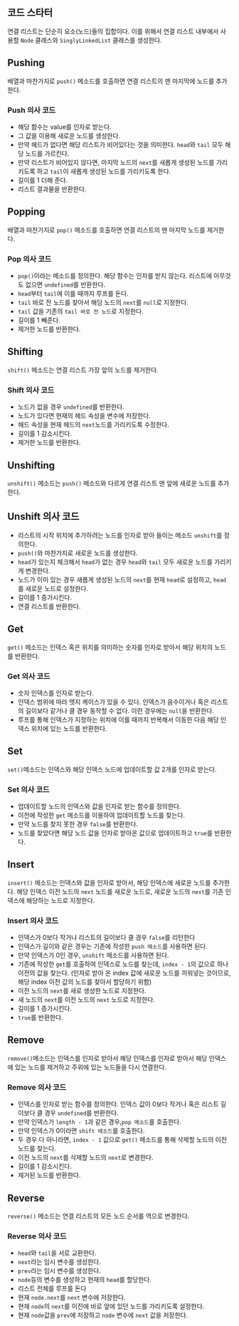 ## 코드 스타터

연결 리스트는 단순히 요소(노드)들의 집합이다.
이를 위해서 연결 리스트 내부에서 사용할 `Node` 클래스와 `SinglyLinkedList` 클래스를 생성한다.

## Pushing

배열과 마찬가지로 `push()` 메소드를 호출하면 연결 리스트의 맨 마지막에 노드를 추가한다.

### Push 의사 코드

- 해당 함수는 value를 인자로 받는다.
- 그 값을 이용해 새로운 노드를 생성한다.
- 만약 헤드가 없다면 해당 리스트가 비어있다는 것을 의미한다. `head`와 `tail` 모두 해당 노드를 가르킨다.
- 만약 리스트가 비어있지 않다면, 마지막 노드의 `next`를 새롭게 생성된 노드를 가리키도록 하고 `tail`이 새롭게 생성된 노드를 가리키도록 한다.
- 길이를 1 더해 준다.
- 리스트 결과물을 반환한다.


## Popping

배열과 마찬가지로 `pop()` 메소드를 호출하면 연결 리스트의 맨 마지막 노드를 제거한다.

### Pop 의사 코드

- `pop()`이라는 메소드를 정의한다. 해당 함수는 인자를 받지 않는다. 리스트에 아무것도 없으면 `undefined`를 반환한다.
- `head`부터 `tail`에 이를 때까지 루프를 돈다.
- `tail` 바로 전 노드를 찾아서 해당 노드의 `next`를 `null`로 지정한다.
- `tail` 값을 기존의 `tail 바로 전 노드`로 지정한다.
- 길이를 1 빼준다.
- 제거한 노드를 반환한다.

## Shifting

`shift()` 메소드는 연결 리스트 가장 앞의 노드를 제거한다.

### Shift 의사 코드

- 노드가 없을 경우 `undefined`를 반환한다.
- 노드가 있다면 현재의 헤드 속성을 변수에 저장한다.
- 헤드 속성을 현재 헤드의 `next`노드를 가리키도록 수정한다.
- 길이를 1 감소시킨다.
- 제거한 노드를 반환한다.

## Unshifting

`unshift()` 메소드는 `push()` 메소드와 다르게 연결 리스트 맨 앞에 새로운 노드를 추가한다.

## Unshift 의사 코드

- 리스트의 시작 위치에 추가하려는 노드를 인자로 받아 들이는 메소드 `unshift`를 정의한다.
- `push()`와 마찬가지로 새로운 노드를 생성한다.
- `head`가 있는지 체크해서 `head`가 없는 경우 `head`와 `tail` 모두 새로운 노드를 가리키게 변경한다.
- 노드가 이미 있는 경우 새롭게 생성된 노드의 `next`를 현재 `head`로 설정하고, `head`를 새로운 노드로 설정한다.
- 길이를 1 증가시킨다.
- 연결 리스트를 반환한다.

## Get

`get()` 메소드는 인덱스 혹은 위치를 의미하는 숫자를 인자로 받아서 해당 위치의 노드를 반환한다.

### Get 의사 코드

- 숫자 인덱스를 인자로 받는다.
- 인덱스 범위에 따라 엣지 케이스가 있을 수 있다. 인덱스가 음수이거나 혹은 리스트의 길이보다 같거나 클 경우 동작할 수 없다. 이런 경우에는 `null`을 반환한다.
- 루프를 통해 인덱스가 지정하는 위치에 이를 때까지 반복해서 이동한 다음 해당 인덱스 위치에 있는 노드를 반환한다.

## Set

`set()`메소드는 인덱스와 해당 인덱스 노드에 업데이트할 값 2개를 인자로 받는다.

### Set 의사 코드

- 업데이트할 노드의 인덱스와 값을 인자로 받는 함수를 정의한다.
- 이전에 작성한 `get` 메소드를 이용하여 업데이트할 노드를 찾는다.
- 만약 노드를 찾지 못한 경우 `false`를 반환한다.
- 노드를 찾았다면 해당 노드 값을 인자로 받아온 값으로 업데이트하고 `true`를 반환한다.

## Insert

`insert()` 메소드는 인덱스와 값을 인자로 받아서, 해당 인덱스에 새로운 노드를 추가한다. 해당 인덱스 이전 노드의 `next` 노드를 새로운 노드로, 새로운 노드의 `next`를 기존 인덱스에 해당하는 노드로 지정한다.

### Insert 의사 코드

- 인덱스가 0보다 작거나 리스트의 길이보다 클 경우 `false`를 리턴한다
- 인덱스가 길이와 같은 경우는 기존에 작성한 `push 메소드`를 사용하면 된다.
- 만약 인덱스가 0인 경우, `unshift` 메소드를 사용하면 된다.
- 기존에 작성한 `get`를 호출하여 인덱스로 노드를 찾는데, `index - 1`의 값으로 하나 이전의 값을 찾는다. (인자로 받아 온 index 값에 새로운 노드를 끼워넣는 것이므로, 해당 index 이전 값의 노드를 찾아서 할당하기 위함)
- 이전 노드의 `next`를 새로 생성한 노드로 지정한다.
- 새 노드의 `next`를 이전 노드의 `next` 노드로 지정한다.
- 길이를 1 증가시킨다.
- `true`를 반환한다.

## Remove

`remove()`메소드는 인덱스를 인자로 받아서 해당 인덱스를 인자로 받아서 해당 인덱스에 있는 노드를 제거하고 주위에 있는 노드들을 다시 연결한다.

### Remove 의사 코드

- 인덱스를 인자로 받는 함수를 정의한다. 인덱스 값이 0보다 작거나 혹은 리스트 길이보다 클 경우 `undefined`를 반환한다.
- 만약 인덱스가 `length - 1`과 같은 경우,`pop 메소드`를 호출한다.
- 만약 인덱스가 0이라면 `shift 메소드`를 호출한다.
- 두 경우 다 아니라면, `index - 1` 값으로 `get()` 메소드를 통해 삭제할 노드의 이전 노드를 찾는다.
- 이전 노드의 `next`를 삭제할 노드의 `next`로 변경한다.
- 길이를 1 감소시킨다.
- 제거된 노드를 반환한다.

## Reverse

`reverse()` 메소드는 연결 리스트의 모든 노드 순서를 역으로 변경한다.

### Reverse 의사 코드

- `head`와 `tail`을 서로 교환한다.
- `next`라는 임시 변수를 생성한다.
- `prev`라는 임시 변수를 생성한다.
- `node`등의 변수를 생성하고 현재의 `head`를 할당한다.
- 리스트 전체를 루프를 돈다
- 현재 `node.next`를 `next` 변수에 저장한다.
- 현재 `node`의 `next`를 이전에 바로 앞에 있던 노드를 가리키도록 설정한다.
- 현재 `node`값을 `prev`에 저장하고 `node` 변수에 `next` 값을 저장한다.